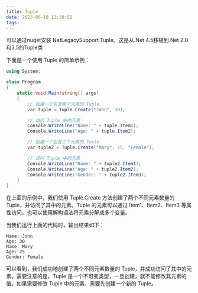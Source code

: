 ```yaml
---
title: Tuple
date: 2023-06-18 13:38:52
tags:
---
```


可以通过nuget安装 NetLegacySupport.Tuple。这是从.Net 4.5移植到.Net 2.0和3.5的Tuple类

<!-- more -->

下面是一个使用 Tuple 的简单示例：

```csharp
using System;

class Program
{
    static void Main(string[] args)
    {
        // 创建一个包含两个元素的 Tuple
        var tuple = Tuple.Create("John", 30);

        // 访问 Tuple 中的元素
        Console.WriteLine("Name: " + tuple.Item1);
        Console.WriteLine("Age: " + tuple.Item2);

        // 创建一个包含三个元素的 Tuple
        var tuple2 = Tuple.Create("Mary", 25, "Female");

        // 访问 Tuple 中的元素
        Console.WriteLine("Name: " + tuple2.Item1);
        Console.WriteLine("Age: " + tuple2.Item2);
        Console.WriteLine("Gender: " + tuple2.Item3);
    }
}
```

在上面的示例中，我们使用 Tuple.Create 方法创建了两个不同元素数量的 Tuple，并访问了其中的元素。Tuple 的元素可以通过 Item1、Item2、Item3 等属性访问，也可以使用解构语法将元素分解成多个变量。

当我们运行上面的代码时，输出结果如下：

```
Name: John
Age: 30
Name: Mary
Age: 25
Gender: Female
```

可以看到，我们成功地创建了两个不同元素数量的 Tuple，并成功访问了其中的元素。需要注意的是，Tuple 是一个不可变类型，一旦创建，就不能修改其元素的值。如果需要修改 Tuple 中的元素，需要先创建一个新的 Tuple。

